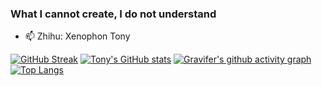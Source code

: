 ### What I cannot create, I do not understand

- 📫 Zhihu: Xenophon Tony

<!--
**tonyabracadabra/tonyabracadabra** is a ✨ _special_ ✨ repository because its `README.md` (this file) appears on your GitHub profile.

Here are some ideas to get you started:

- 🔭 I’m currently working on ...
- 🌱 I’m currently learning ...
- 👯 I’m looking to collaborate on ...
- 💬 Ask me about ...
- 📫 How to reach me: ...
- 😄 Pronouns: ...
- ⚡ Fun fact: ...
-->

[![GitHub Streak](https://github-readme-streak-stats.herokuapp.com/?user=tonyabracadabra)](https://github.com/DenverCoder1/github-readme-streak-stats)
[![Tony's GitHub stats](https://github-readme-stats.vercel.app/api?username=tonyabracadabra&count_private=true&theme=gradient)](https://github.com/anuraghazra/github-readme-stats)
[![Gravifer's github activity graph](https://activity-graph.herokuapp.com/graph?username=tonyabracadabra&bg_color=ffffff0a&color=3080ed&line=5094f0&point=4d72f2&hide_border=true)](https://github.com/ashutosh00710/github-readme-activity-graph)
[![Top Langs](https://github-readme-stats-beige-seven.vercel.app/api/top-langs/?username=tonyabracadabra&langs_count=5&layout=compact)](https://github.com/anuraghazra/github-readme-stats)
